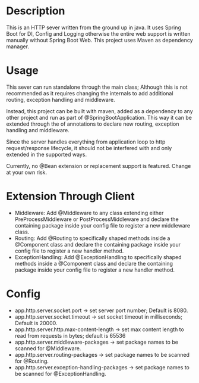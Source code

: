 # Description

This is an HTTP sever written from the ground up in java. It uses Spring Boot for DI, Config and Logging otherwise the
entire
web support is written manually without Spring Boot Web. This project uses Maven as dependency manager.

# Usage

This sever can run standalone through the main class; Although this is not recommended as it requires changing the
internals to add additional routing, exception handling and middleware.

Instead, this project can be built with maven, added as a dependency to any other project and run as part of
@SpringBootApplication.
This way it can be extended through the of annotations to declare new routing, exception handling and middleware.

Since the server handles everything from application loop to http request/response lifecycle, it should not be
interfered with
and only extended in the supported ways.

Currently, no @Bean extension or replacement support is featured. Change at your own risk.

# Extension Through Client

* Middleware: Add @Middleware to any class extending either PreProcessMiddleware or PostProcessMiddleware and declare
  the containing package inside your config file to register a new middleware class.
* Routing: Add @Routing to specifically shaped methods inside a @Component class and declare the containing package
  inside your config file to register a new handler method.
* ExceptionHandling: Add @ExceptionHandling to specifically shaped methods inside a @Component class and declare the
  containing package inside your config file to register a new handler method.

# Config

* app.http.server.socket.port -> set server port number; Default is 8080.
* app.http.server.socket.timeout -> set socket timeout in milliseconds; Default is 20000.
* app.http.server.http.max-content-length -> set max content length to read from requests in bytes; default is 65536
* app.http.server.middleware-packages -> set package names to be scanned for @Middleware.
* app.http.server.routing-packages -> set package names to be scanned for @Routing.
* app.http.server.exception-handling-packages -> set package names to be scanned for @ExceptionHandling.
